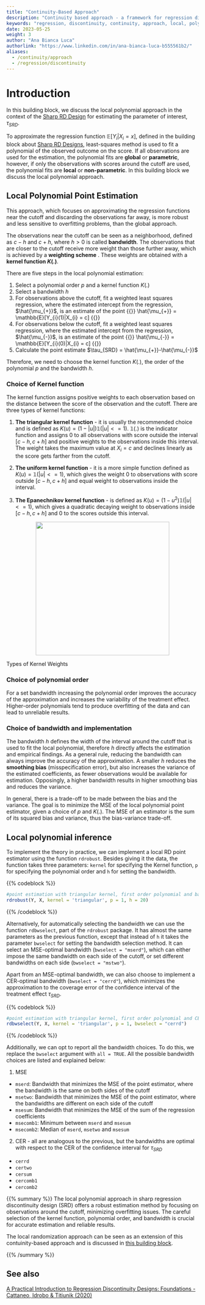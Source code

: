 ```yaml
---
title: "Continuity-Based Approach"
description: "Continuity based approach - a framework for regression discontinuity analysis. Theory of local polynomial point estimation, local polynomial inference."
keywords: "regression, discontinuity, continuity, approach, local, polynomial"
date: 2023-05-25
weight: 3
author: "Ana Bianca Luca"
authorlink: "https://www.linkedin.com/in/ana-bianca-luca-b555561b2/"
aliases:
  - /continuity/approach
  - /regression/discontinuity
---
```


# Introduction

In this building block, we discuss the local polynomial approach in the context of the [Sharp RD Design](/sharp/designs) for estimating the parameter of interest, $\tau_{SRD}$. 

To approximate the regression function $\mathbb{E}[Y_{i}|X_{i} = x]$, defined in the building block about [Sharp RD Designs](/sharp/designs), least-squares method is used to fit a polynomial of the observed outcome on the score. If all observations are used for the estimation, the polynomial fits are **global** or **parametric**, however, if only the observations with scores around the cutoff are used, the polynomial fits are **local** or **non-parametric**.  In this building block we discuss the local polynomial approach.

## Local Polynomial Point Estimation

This approach, which focuses on approximating the regression functions near the cutoff and discarding the observations far away, is more robust and less sensitive to overfitting problems, than the global approach. 

The observations near the cutoff can be seen as a neighborhood, defined as $c-h$ and $c+h$, where $h>0$ is called **bandwidth**. The observations that are closer to the cutoff receive more weight than those further away, which is achieved by a **weighting scheme** . These weights are obtained with a **kernel function $K(.)$**.

There are five steps in the local polynomial estimation:
1. Select a polynomial order $p$ and a kernel function $K(.)$
2. Select a bandwidth $h$
3. For observations above the cutoff, fit a weighted least squares regression, where the estimated intercept from the regression, $\hat{\mu_{+}}$, is an estimate of the point {{<katex>}} \hat{\mu_{+}} = \mathbb{E}[Y_{i}(1)|X_{i} = c] {{</katex>}}
4.  For observations below the cutoff, fit a weighted least squares regression, where the estimated intercept from the regression, $\hat{\mu_{-}}$, is an estimate of the point {{<katex>}} \hat{\mu_{-}} = \mathbb{E}[Y_{i}(0)|X_{i} = c] {{</katex>}}
5. Calculate the point estimate $\tau_{SRD} = \hat{\mu_{+}}-\hat{\mu_{-}}$

Therefore, we need to choose the kernel function $K(.)$, the order of the polynomial $p$ and the bandwidth $h$.

### Choice of Kernel function

The kernel function assigns positive weights to each observation based on the distance between the score of the observation and the cutoff. There are three types of kernel functions:

1. **The triangular kernel function** - it is usually the recommended choice and is defined as $K(u) = (1-|u|)\mathbb{1}(|u| <= 1)$. $\mathbb{1}(.)$ is the indicator function and assigns 0 to all observations with score outside the interval $[c-h, c+h]$ and positive weights to the observations inside this interval. The weight takes the maximum value at $X_{i}=c$ and declines linearly as the score gets farther from the cutoff. 

2. **The uniform kernel function** - it is a more simple function defined as $K(u) = \mathbb{1}(|u| <= 1)$, which gives the weight 0 to observations with score outside $[c-h, c+h]$ and equal weight to observations inside the interval. 

3. **The Epanechnikov kernel function** - is defined as $K(u) = (1-u^2)\mathbb{1}(|u| <= 1)$, which gives a quadratic decaying weight to observations inside $[c-h, c+h]$ and 0 to the scores outside this interval. 

<p align = "center">
<img src = "../images/kernel-weights.png" width=350">
<figcaption> Types of Kernel Weights </figcaption>
</p>

### Choice of polynomial order

For a set bandwidth increasing the polynomial order improves the accuracy of the approximation and increases the variability of the treatment effect. Higher-order polynomials tend to produce overfitting of the data and can lead to unreliable results. 

### Choice of bandwidth and implementation

The bandwidth $h$ defines the width of the interval around the cutoff that is used to fit the local polynomial, therefore $h$ directly affects the estimation and empirical findings. As a general rule, reducing the bandwidth can always improve the accuracy of the approximation. A smaller $h$ reduces the **smoothing bias** (misspecification error), but also increases the variance of the estimated coefficients, as fewer observations would be available for estimation. Opposingly, a higher bandwidth results in higher smoothing bias and reduces the variance. 

In general, there is a trade-off to be made between the bias and the variance. The goal is to minimize the MSE of the local polynomial point estimator, given a choice of $p$ and $K(.)$. The MSE of an estimator is the sum of its squared bias and variance, thus the bias-variance trade-off. 

## Local polynomial inference

To implement the theory in practice, we can implement a local RD point estimator using the function `rdrobust`. Besides giving it the data, the function takes three parameters: `kernel` for specifying the Kernel function, `p` for specifying the polynomial order and `h` for setting the bandwidth.

{{% codeblock %}}

```R
#point estimation with triangular kernel, first order polynomial and bandwidth of 20
rdrobust(Y, X, kernel = 'triangular', p = 1, h = 20)

```
{{% /codeblock %}}

Alternatively, for automatically selecting the bandwidth we can use the function `rdbwselect`, part of the `rdrobust` package. It has almost the same parameters as the previous function, except that instead of `h` it takes the parameter `bwselect` for setting the bandwidth selection method. It can select an MSE-optimal bandwidth (`bwselect = "mserd"`), which can either impose the same bandwidth on each side of the cutoff, or set different bandwidths on each side (`bwselect = "mstwo"`). 

Apart from an MSE-optimal bandwidth, we can also choose to implement a CER-optimal bandwidth (`bwselect = "cerrd"`), which minimizes the approximation to the coverage error of the confidence interval of the treatment effect $\tau_{SRD}$.


{{% codeblock %}}

```R
#point estimation with triangular kernel, first order polynomial and CER-optimal bandwidth 
rdbwselect(Y, X, kernel = 'triangular', p = 1, bwselect = "cerrd")

```
{{% /codeblock %}}

Additionally, we can opt to report all the bandwidth choices. To do this, we replace the `bwselect` argument with `all = TRUE`. All the possible bandwidth choices are listed and explained below:

1. MSE
- `mserd`: Bandwidth that minimizes the MSE of the point estimator, where the bandwidth is the same on both sides of the cutoff 
- `msetwo`: Bandwidth that minimizes the MSE of the point estimator, where the bandwidths are different on each side of the cutoff
- `msesum`: Bandwidth that minimizes the MSE of the sum of the regression coefficients
- `msecomb1`: Minimum between `mserd` and `msesum` 
- `msecomb2`: Median of `mserd`, `msetwo` and `msesum` 

2. CER - all are analogous to the previous, but the bandwidths are optimal with respect to the CER of the confidence interval for $\tau_{SRD}$
- `cerrd`
- `certwo` 
- `cersum` 
- `cercomb1`
- `cercomb2`

{{% summary %}}
The local polynomial approach in sharp regression discontinuity design (SRD) offers a robust estimation method by focusing on observations around the cutoff, minimizing overfitting issues. The careful selection of the kernel function, polynomial order, and bandwidth is crucial for accurate estimation and reliable results.

The local randomization approach can be seen as an extension of this contuinity-based approach and is discussed in [this building block](/local/randomization).

{{% /summary %}}

## See also
[A Practical Introduction to Regression Discontinuity Designs: Foundations - Cattaneo, Idrobo & Titiunik (2020)](https://rdpackages.github.io/references/Cattaneo-Idrobo-Titiunik_2020_CUP.pdf)
